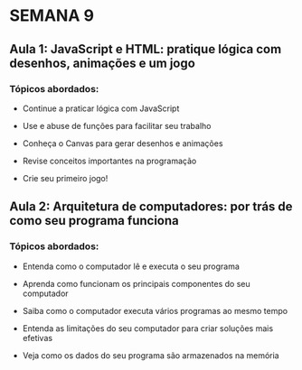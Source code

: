 # SEMANA 9

## Aula 1: JavaScript e HTML: pratique lógica com desenhos, animações e um jogo

### Tópicos abordados:

- Continue a praticar lógica com JavaScript

- Use e abuse de funções para facilitar seu trabalho

- Conheça o Canvas para gerar desenhos e animações

- Revise conceitos importantes na programação

- Crie seu primeiro jogo!


## Aula 2: Arquitetura de computadores: por trás de como seu programa funciona

### Tópicos abordados:

- Entenda como o computador lê e executa o seu programa

- Aprenda como funcionam os principais componentes do seu computador

- Saiba como o computador executa vários programas ao mesmo tempo

- Entenda as limitações do seu computador para criar soluções mais efetivas

- Veja como os dados do seu programa são armazenados na memória